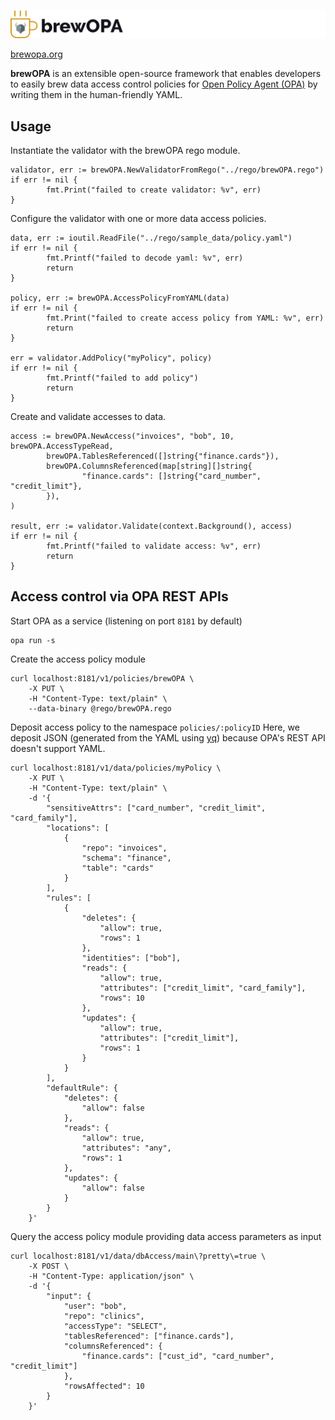 ![brewOPA logo](./assets/logo.png)

[brewopa.org](https://brewopa.org/)

**brewOPA** is an extensible open-source framework that enables developers to easily brew data access control policies for [Open Policy Agent (OPA)](https://www.openpolicyagent.org) by writing them in the human-friendly YAML.

## Usage

Instantiate the validator with the brewOPA rego module.

```
validator, err := brewOPA.NewValidatorFromRego("../rego/brewOPA.rego")
if err != nil {
        fmt.Print("failed to create validator: %v", err)
}
```

Configure the validator with one or more data access policies.

```
data, err := ioutil.ReadFile("../rego/sample_data/policy.yaml")
if err != nil {
        fmt.Printf("failed to decode yaml: %v", err)
        return
}

policy, err := brewOPA.AccessPolicyFromYAML(data)
if err != nil {
        fmt.Print("failed to create access policy from YAML: %v", err)
        return
}

err = validator.AddPolicy("myPolicy", policy)
if err != nil {
        fmt.Printf("failed to add policy")
        return
}
```

Create and validate accesses to data.

```
access := brewOPA.NewAccess("invoices", "bob", 10, brewOPA.AccessTypeRead,
        brewOPA.TablesReferenced([]string{"finance.cards"}),
        brewOPA.ColumnsReferenced(map[string][]string{
                "finance.cards": []string{"card_number", "credit_limit"},
        }),
)

result, err := validator.Validate(context.Background(), access)
if err != nil {
        fmt.Printf("failed to validate access: %v", err)
        return
}
```

## Access control via OPA REST APIs

Start OPA as a service (listening on port `8181` by default)

```
opa run -s
```

Create the access policy module

```
curl localhost:8181/v1/policies/brewOPA \
    -X PUT \
    -H "Content-Type: text/plain" \
    --data-binary @rego/brewOPA.rego
```

Deposit access policy to the namespace `policies/:policyID`
Here, we deposit JSON (generated from the YAML using [yq](https://mikefarah.gitbook.io/yq/usage/convert#yaml-to-json)) because OPA's REST API doesn't support YAML.

```
curl localhost:8181/v1/data/policies/myPolicy \
    -X PUT \
    -H "Content-Type: text/plain" \
    -d '{
        "sensitiveAttrs": ["card_number", "credit_limit", "card_family"],
        "locations": [
            {
                "repo": "invoices",
                "schema": "finance",
                "table": "cards"
            }
        ],
        "rules": [
            {
                "deletes": {
                    "allow": true,
                    "rows": 1
                },
                "identities": ["bob"],
                "reads": {
                    "allow": true,
                    "attributes": ["credit_limit", "card_family"],
                    "rows": 10
                },
                "updates": {
                    "allow": true,
                    "attributes": ["credit_limit"],
                    "rows": 1
                }
            }
        ],
        "defaultRule": {
            "deletes": {
                "allow": false
            },
            "reads": {
                "allow": true,
                "attributes": "any",
                "rows": 1
            },
            "updates": {
                "allow": false
            }
        }
    }'
```

Query the access policy module providing data access parameters as input

```
curl localhost:8181/v1/data/dbAccess/main\?pretty\=true \
    -X POST \
    -H "Content-Type: application/json" \
    -d '{
        "input": {
            "user": "bob",
            "repo": "clinics",
            "accessType": "SELECT",
            "tablesReferenced": ["finance.cards"],
            "columnsReferenced": {
                "finance.cards": ["cust_id", "card_number", "credit_limit"]
            },
            "rowsAffected": 10
        }
    }'
```
